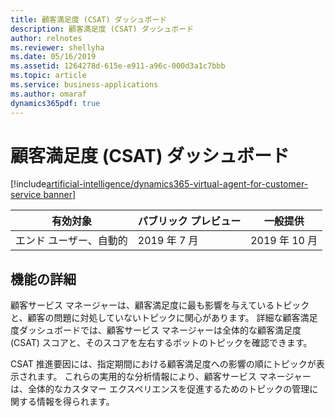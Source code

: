 ```yaml
---
title: 顧客満足度 (CSAT) ダッシュボード
description: 顧客満足度 (CSAT) ダッシュボード
author: relnotes
ms.reviewer: shellyha
ms.date: 05/16/2019
ms.assetid: 1264278d-615e-e911-a96c-000d3a1c7bbb
ms.topic: article
ms.service: business-applications
ms.author: omaraf
dynamics365pdf: true
---
```

# 顧客満足度 (CSAT) ダッシュボード
[!include[artificial-intelligence/dynamics365-virtual-agent-for-customer-service banner](../includes/artificial-intelligence/dynamics365-virtual-agent-for-customer-service.md)]

| 有効対象    |  パブリック プレビュー | 一般提供 | 
| ---------- | ---------- |---------- |
|エンド ユーザー、自動的|2019 年 7 月| 2019 年 10 月|






## 機能の詳細
<!--feature detail start -->
顧客サービス マネージャーは、顧客満足度に最も影響を与えているトピックと、顧客の問題に対処していないトピックに関心があります。 詳細な顧客満足度ダッシュボードでは、顧客サービス マネージャーは全体的な顧客満足度 (CSAT) スコアと、そのスコアを左右するボットのトピックを確認できます。 
 
CSAT 推進要因には、指定期間における顧客満足度への影響の順にトピックが表示されます。 これらの実用的な分析情報により、顧客サービス マネージャーは、全体的なカスタマー エクスペリエンスを促進するためのトピックの管理に関する情報を得られます。
<!--feature detail end -->










